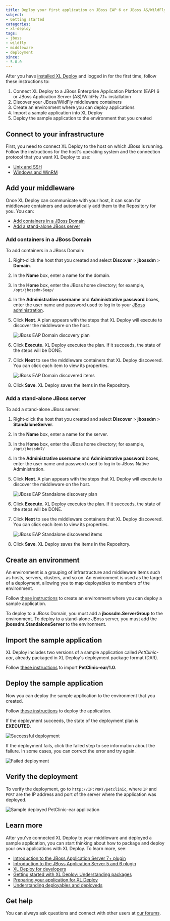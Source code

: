 ```yaml
---
title: Deploy your first application on JBoss EAP 6 or JBoss AS/WildFly 7.1+
subject:
- Getting started
categories:
- xl-deploy
tags:
- jboss
- wildfly
- middleware
- deployment
since:
- 5.0.0
---
```


After you have [installed XL Deploy](/xl-deploy/how-to/install-xl-deploy.html) and logged in for the first time, follow these instructions to:

1. Connect XL Deploy to a JBoss Enterprise Application Platform (EAP) 6 or JBoss Application Server (AS)/WildFly 7.1+ installation
1. Discover your JBoss/WildFly middleware containers
1. Create an environment where you can deploy applications
1. Import a sample application into XL Deploy
1. Deploy the sample application to the environment that you created

## Connect to your infrastructure

First, you need to connect XL Deploy to the host on which JBoss is running. Follow the instructions for the host's operating system and the connection protocol that you want XL Deploy to use:

* [Unix and SSH](/xl-deploy/how-to/connect-xl-deploy-to-your-infrastructure.html#connect-to-a-unix-host-using-ssh)
* [Windows and WinRM](/xl-deploy/how-to/connect-xl-deploy-to-your-infrastructure.html#connect-to-a-windows-host-using-winrm)

## Add your middleware

Once XL Deploy can communicate with your host, it can scan for middleware containers and automatically add them to the Repository for you. You can:

* [Add containers in a JBoss Domain](#add-containers-in-a-jboss-domain)
* [Add a stand-alone JBoss server](#add-a-stand-alone-jboss-server)

### Add containers in a JBoss Domain

To add containers in a JBoss Domain:

1. Right-click the host that you created and select **Discover** > **jbossdm** > **Domain**.
1. In the **Name** box, enter a name for the domain.
1. In the **Home** box, enter the JBoss home directory; for example, `/opt/jbossdm-6eap/`
1. In the **Administrative username** and **Administrative password** boxes, enter the user name and password used to log in to your [JBoss administration](https://access.redhat.com/documentation/en-US/JBoss_Enterprise_Application_Platform/6/html-single/Administration_and_Configuration_Guide/index.html#chap-Management_Interfaces).
1. Click **Next**. A plan appears with the steps that XL Deploy will execute to discover the middleware on the host.

      ![JBoss EAP Domain discovery plan](images/xl-deploy-trial/xl_deploy_trial_jboss-dm_domain_discovery_plan.png)

1. Click **Execute**. XL Deploy executes the plan. If it succeeds, the state of the steps will be DONE.
2. Click **Next** to see the middleware containers that XL Deploy discovered. You can click each item to view its properties.

      ![JBoss EAP Domain discovered items](images/xl-deploy-trial/xl_deploy_trial_jboss-dm_domain_discovered_items.png)

1. Click **Save**. XL Deploy saves the items in the Repository.

### Add a stand-alone JBoss server

To add a stand-alone JBoss server:

1. Right-click the host that you created and select **Discover** > **jbossdm** > **StandaloneServer**.
1. In the **Name** box, enter a name for the server.
1. In the **Home** box, enter the JBoss home directory; for example, `/opt/jbossdm7/`
1. In the **Administrative username** and **Administrative password** boxes, enter the user name and password used to log in to JBoss Native Administration.
1. Click **Next**. A plan appears with the steps that XL Deploy will execute to discover the middleware on the host.

      ![JBoss EAP Standalone discovery plan](images/xl-deploy-trial/xl_deploy_trial_jboss-dm_standalone_discovery_plan.png)

1. Click **Execute**. XL Deploy executes the plan. If it succeeds, the state of the steps will be DONE.
2. Click **Next** to see the middleware containers that XL Deploy discovered. You can click each item to view its properties.

      ![JBoss EAP Standalone discovered items](images/xl-deploy-trial/xl_deploy_trial_jboss-dm_standalone_discovered_items.png)

1. Click **Save**. XL Deploy saves the items in the Repository.

## Create an environment

An environment is a grouping of infrastructure and middleware items such as hosts, servers, clusters, and so on. An environment is used as the target of a deployment, allowing you to map deployables to members of the environment.

Follow [these instructions](/xl-deploy/how-to/create-an-environment-in-xl-deploy.html) to create an environment where you can deploy a sample application.

To deploy to a JBoss Domain, you must add a **jbossdm.ServerGroup** to the environment. To deploy to a stand-alone JBoss server, you must add the **jbossdm.StandaloneServer** to the environment.

## Import the sample application

XL Deploy includes two versions of a sample application called *PetClinic-ear*, already packaged in XL Deploy's deployment package format (DAR).

Follow [these instructions](/xl-deploy/how-to/add-a-package-to-xl-deploy.html#import-a-package) to import **PetClinic-ear/1.0**.

## Deploy the sample application

Now you can deploy the sample application to the environment that you created.

Follow [these instructions](/xl-deploy/how-to/deploy-an-application.html) to deploy the application.

If the deployment succeeds, the state of the deployment plan is **EXECUTED**.

![Successful deployment](images/xl-deploy-trial/xl_deploy_trial_jboss-dm_domain_successful_deployment.png)

If the deployment fails, click the failed step to see information about the failure. In some cases, you can correct the error and try again.

![Failed deployment](images/xl-deploy-trial/xl_deploy_trial_jboss-dm_domain_failed_deployment.png)

## Verify the deployment

To verify the deployment, go to `http://IP:PORT/petclinic`, where `IP` and `PORT` are the IP address and port of the server where the application was deployed.

![Sample deployed PetClinic-ear application](images/xl-deploy-trial/xl_deploy_trial_deployed_petclinic.png)

## Learn more

After you've connected XL Deploy to your middleware and deployed a sample application, you can start thinking about how to package and deploy your own applications with XL Deploy. To learn more, see:

* [Introduction to the JBoss Application Server 7+ plugin](/xl-deploy/concept/introduction-to-the-xl-deploy-jboss-domain-plugin.html)
* [Introduction to the JBoss Application Server 5 and 6 plugin](/xl-deploy/concept/introduction-to-the-xl-deploy-jboss-application-server-plugin.html)
* [XL Deploy for developers](/xl-deploy/concept/xl-deploy-for-developers.html)
* [Getting started with XL Deploy: Understanding packages](https://www.youtube.com/watch?v=dqeL45WGcKU)
* [Preparing your application for XL Deploy](/xl-deploy/concept/preparing-your-application-for-xl-deploy.html)
* [Understanding deployables and deployeds](/xl-deploy/concept/understanding-deployables-and-deployeds.html)

## Get help

You can always ask questions and connect with other users at [our forums](https://support.xebialabs.com/).
